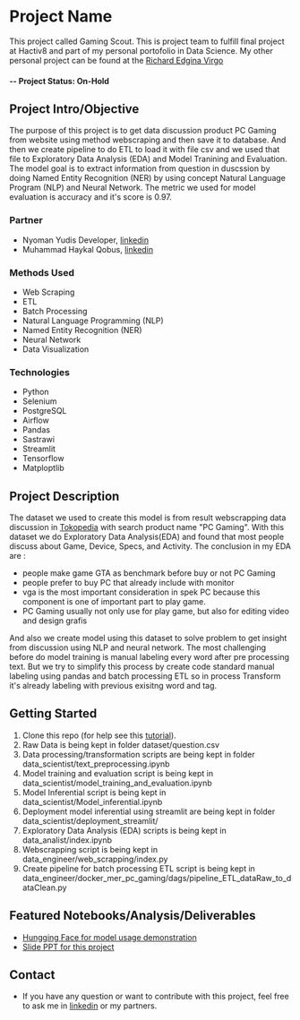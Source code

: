 # Project Name

This project called Gaming Scout. This is project team to fulfill final project at Hactiv8 and part of my personal portofolio in Data Science. My other personal project can be found at the [Richard Edgina Virgo](https://github.com/REV04)

#### -- Project Status: On-Hold

## Project Intro/Objective

The purpose of this project is to get data discussion product PC Gaming from website using method webscraping and then save it to database. And then we create pipeline to do ETL to load it with file csv and we used that file to Exploratory Data Analysis (EDA) and Model Tranining and Evaluation. The model goal is to extract information from question in duscssion by doing Named Entity Recognition (NER) by using concept Natural Language Program (NLP) and Neural Network. The metric we used for model evaluation is accuracy and it's score is 0.97.

### Partner

- Nyoman Yudis Developer, [linkedin](https://www.linkedin.com/in/yudit%2Da%2D9941ab318/)
- Muhammad Haykal Qobus, [linkedin](https://www.linkedin.com/in/muhammad-haykal-qobus-4b8b391a9/)

### Methods Used

- Web Scraping
- ETL
- Batch Processing
- Natural Language Programming (NLP)
- Named Entity Recognition (NER)
- Neural Network
- Data Visualization

### Technologies

- Python
- Selenium
- PostgreSQL
- Airflow
- Pandas
- Sastrawi
- Streamlit
- Tensorflow
- Matploptlib

## Project Description

The dataset we used to create this model is from result webscrapping data discussion in [Tokopedia](https://www.tokopedia.com) with search product name "PC Gaming". With this dataset we do Exploratory Data Analysis(EDA) and found that most people discuss about Game, Device, Specs, and Activity. The conclusion in my EDA are :

- people make game GTA as benchmark before buy or not PC Gaming
- people prefer to buy PC that already include with monitor
- vga is the most important consideration in spek PC because this component is one of important part to play game.
- PC Gaming usually not only use for play game, but also for editing video and design grafis

And also we create model using this dataset to solve problem to get insight from discussion using NLP and neural network. The most challenging before do model training is manual labeling every word after pre processing text. But we try to simplify this process by create code standard manual labeling using pandas and batch processing ETL so in process Transform it's already labeling with previous exisitng word and tag.

## Getting Started

1. Clone this repo (for help see this [tutorial](https://help.github.com/articles/cloning-a-repository/)).
2. Raw Data is being kept in folder dataset/question.csv
3. Data processing/transformation scripts are being kept in folder data_scientist/text_preprocessing.ipynb
4. Model training and evaluation script is being kept in data_scientist/model_training_and_evaluation.ipynb
5. Model Inferential script is being kept in data_scientist/Model_inferential.ipynb
6. Deployment model inferential using streamlit are being kept in folder data_scientist/deployment_streamlit/
7. Exploratory Data Analysis (EDA) scripts is being kept in data_analist/index.ipynb
8. Webscrapping script is being kept in data_engineer/web_scrapping/index.py
9. Create pipeline for batch processing ETL script is being kept in data_engineer/docker_mer_pc_gaming/dags/pipeline_ETL_dataRaw_to_dataClean.py

## Featured Notebooks/Analysis/Deliverables

- [Hungging Face for model usage demonstration](https://huggingface.co/spaces/REV04/Gaming_Scout)
- [Slide PPT for this project](https://docs.google.com/presentation/d/1jv9aca-G_pSjwXRw7ebIYsGrZzh4yAFyUm6J0fLmgFI/edit#slide=id.p6)

## Contact

- If you have any question or want to contribute with this project, feel free to ask me in [linkedin](https://www.linkedin.com/in/richard-edgina-virgo-a7435319b/) or my partners.
